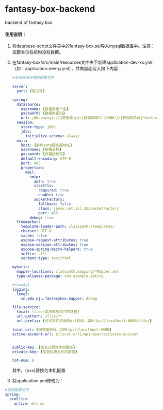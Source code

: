 # fantasy-box-backend
 backend of fantasy box

#### 使用说明：

1. 将database-script文件夹中的fantasy-box.sql导入mysql数据库中。注意：该脚本仅有结构没有数据。

2. 在fantasy-box/src/main/resources文件夹下新建application-dev-xx.yml（如：application-dev-g.yml），并向里面写入如下内容：

   ```yml
   #本地开发环境的配置文件
   
   server:
     port: {端口号}
   
   spring:
     datasource:
       username: {数据库用户名}
       password: {数据库密码}
       url: jdbc:mysql://{数据库ip}:{数据库端口（3306）}/{数据库名称}?useUnicode=true&characterEncoding=utf-8&useSSL=true&serverTimezone=UTC
     session:
       store-type: jdbc
       jdbc:
         initialize-schema: always
     mail:
       host: {邮件smtp服务器地址}
       username: {邮箱名称}
       password: {邮箱授权码}
       default-encoding: UTF-8
       port: 465
       properties:
         mail:
           smtp:
             auth: true
             starttls:
               required: true
               enable: true
             socketFactory:
               fallback: false
               class: javax.net.ssl.SSLSocketFactory
               port: 465
           debug: true
     freemarker:
       template-loader-path: classpath:/templates/
       charset: UTF-8
       cache: false
       expose-request-attributes: true
       expose-session-attributes: true
       expose-spring-macro-helpers: true
       suffix: .ftl
       content-type: text/html
   
   mybatis:
     mapper-locations: classpath:mapping/*Mapper.xml
     type-aliases-package: com.example.entity
   
   #showSql
   logging:
     level:
       cn.edu.nju.fantasybox.mapper: debug
   
   file-service:
     local: file:{本地存放文件的路径}
     url-pattern: /file/**
     url-prefix: {访问文件资源的url前缀，如http://localhost:8080/file/}
   
   local-url: {服务器地址，如Http://localhost:8080}
   active-account-url: ${local-url}/api/user/activate-account
   
   
   public-key: {加密公钥文件的路径}
   private-key: {加密私钥文件的路径}
   
   hot-num: 9
   ```

   其中，{xxx}替换为本机配置

3. 将application.yml修改为：

  ```yml
  #选择配置文件
  spring:
    profiles:
      active: dev-xx
  ```
  
   